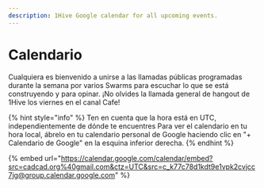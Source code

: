 ```yaml
---
description: 1Hive Google calendar for all upcoming events.
---
```


# Calendario

Cualquiera es bienvenido a unirse a las llamadas públicas programadas durante la semana por varios Swarms para escuchar lo que se está construyendo y para opinar. ¡No olvides la llamada general de hangout de 1Hive los viernes en el canal Cafe!

{% hint style="info" %}
Ten en cuenta que la hora está en UTC, independientemente de dónde te encuentres Para ver el calendario en tu hora local, ábrelo en tu calendario personal de Google haciendo clic en "+ Calendario de Google" en la esquina inferior derecha.
{% endhint %}

{% embed url="https://calendar.google.com/calendar/embed?src=cadcad.org%40gmail.com&ctz=UTC&src=c_k77c78d1kdt9e1vpk2cvjcc7jg@group.calendar.google.com" %}
